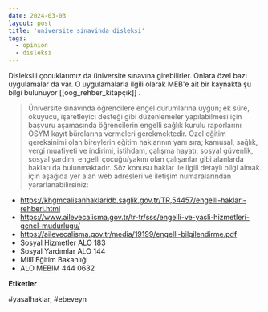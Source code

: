 ```yaml
---
date: 2024-03-03
layout: post
title: 'universite_sinavinda_disleksi'
tags:
  - opinion
  - disleksi
---
```



Disleksili çocuklarımız da üniversite sınavına girebilirler. Onlara özel bazı uygulamalar da var. O uygulamalarla ilgili olarak MEB'e ait bir kaynakta şu bilgi bulunuyor [[oog_rehber_kitapçık]] .

>Üniversite sınavında öğrencilere engel durumlarına uygun; ek süre, okuyucu, işaretleyici desteği gibi düzenlemeler yapılabilmesi için başvuru aşamasında öğrencilerin engelli sağlık kurulu raporlarını ÖSYM kayıt bürolarına vermeleri gerekmektedir. Özel eğitim gereksinimi olan bireylerin eğitim haklarının yanı sıra; kamusal, sağlık, vergi muafiyeti ve indirimi, istihdam, çalışma hayatı, sosyal güvenlik, sosyal yardım, engelli çocuğu/yakını olan çalışanlar gibi alanlarda hakları da bulunmaktadır. Söz konusu haklar ile ilgili detaylı bilgi almak için aşağıda yer alan web adresleri ve iletişim numaralarından yararlanabilirsiniz: 
>
- https://khgmcalisanhaklaridb.saglik.gov.tr/TR,54457/engelli-haklari-rehberi.html 
- https://www.ailevecalisma.gov.tr/tr-tr/sss/engelli-ve-yasli-hizmetleri-genel-mudurlugu/ 
- https://ailevecalisma.gov.tr/media/19199/engelli-bilgilendirme.pdf 
- Sosyal Hizmetler ALO 183 
- Sosyal Yardımlar ALO 144 
- Millî Eğitim Bakanlığı 
- ALO MEBIM 444 0632

**Etiketler**

#yasalhaklar, #ebeveyn
